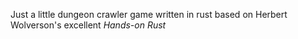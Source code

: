 Just a little dungeon crawler game written in rust based on Herbert Wolverson's excellent *Hands-on Rust*
